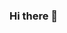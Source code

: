 ### Hi there 👋

<!--
**Coltonbair40/Coltonbair40** is a ✨ _special_ ✨ repository because its `README.md` (this file) appears on your GitHub profile.

Here are some ideas to get you started:

- 🔭 I’m currently working on ... School
- 🌱 I’m currently learning ... Game Dev
- 👯 I’m looking to collaborate on ... Everything
- 🤔 I’m looking for help with ... Coding
- 💬 Ask me about ... What games I play
- 📫 How to reach me: ... My school email
- 😄 Pronouns: ... He/Him
- ⚡ Fun fact: ... I am 6'5
-->
